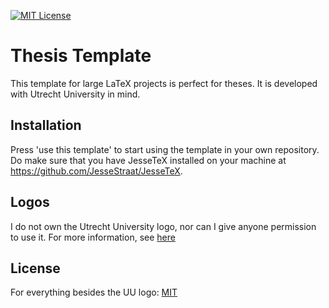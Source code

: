[![MIT License](https://img.shields.io/badge/License-MIT-green.svg)](https://choosealicense.com/licenses/mit/)
# Thesis Template

This template for large LaTeX projects is perfect for theses. It is developed with Utrecht University in mind.


## Installation

Press 'use this template' to start using the template in your own repository. Do make sure that you have JesseTeX installed on your machine at https://github.com/JesseStraat/JesseTeX.

## Logos

I do not own the Utrecht University logo, nor can I give anyone permission to use it. For more information, see [here](https://www.uu.nl/en/organisation/corporate-identity/guidelines/logo)

## License

For everything besides the UU logo:
[MIT](https://choosealicense.com/licenses/mit/)

